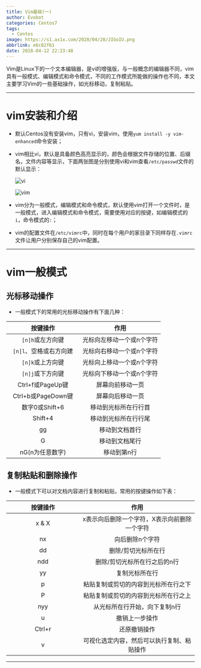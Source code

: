 ```yaml
---
title: Vim基础(一)
author: Evobot
categories: Centos7
tags:
  - Centos
image: https://s1.ax1x.com/2020/04/28/JIGoIU.png
abbrlink: e6c82f61
date: 2018-04-12 22:23:48
---
```




Vim是Linux下的一个文本编辑器，是vi的增强版，与一般概念的编辑器不同，vim具有一般模式、编辑模式和命令模式，不同的工作模式所能做的操作也不同，本文主要学习Vim的一些基础操作，如光标移动，复制粘贴。

<!--more-->

---

# vim安装和介绍

- 默认Centos没有安装vim，只有vi，安装vim，使用`yum install -y vim-enhanced`命令安装；

- vim相比vi，默认是具备颜色高亮显示的，颜色会根据文件存储的位置、后缀名，文件内容等显示，下面两张图是分别使用vi和vim查看`/etc/passwd`文件的默认显示：

  ![vi](https://s1.ax1x.com/2020/04/28/JIGbRJ.png)

  ![vim](https://s1.ax1x.com/2020/04/28/JIJkQA.png)

- vim分为一般模式，编辑模式和命令模式，默认使用vim打开一个文件时，是一般模式，进入编辑模式和命令模式，需要使用对应的按键，如编辑模式的`i`，命令模式的`:`；

- vim的配置文件在`/etc/vimrc`中，同时在每个用户的家目录下同样存在`.vimrc`文件让用户分别保存自己的vim配置。

---


# vim一般模式

## 光标移动操作

- 一般模式下的常用的光标移动操作有下面几种：

<style>
table th:first-of-type {
    width: 180px;
}
table th {
    text-align: center;
}
</style>

| 按键操作              | 作用            |
| :-----------------: | :-------------: |
| `[n]h`或左方向键         | 光标向左移动一个或n个字符 |
| `[n]l`、空格或右方向建 | 光标向右移动一个或n个字符 |
| `[n]k`或上方向键         | 光标向上移动一个或n个字符 |
| `[n]j`或下方向键         | 光标向下移动一个或n个字符 |
| Ctrl+f或PageUp键    | 屏幕向前移动一页      |
| Ctrl+b或PageDown键  | 屏幕向后移动一页      |
| 数字0或Shift+6       | 移动到光标所在行行首    |
| Shift+4           | 移动到光标所在行行尾    |
| gg                | 移动到文档首行       |
| G                 | 移动到文档尾行       |
| nG(n为任意数字)        | 移动到第n行        |


## 复制粘贴和删除操作

- 一般模式下可以对文档内容进行复制和粘贴，常用的按键操作如下表：


| 按键操作   | 作用                      |
| :------: | :-----------------------: |
| x & X  | x表示向后删除一个字符，X表示向前删除一个字符 |
| nx     | 向后删除n个字符                |
| dd     | 删除/剪切光标所在行              |
| ndd    | 删除/剪切光标所在行之后的n行         |
| yy     | 复制光标所在行                 |
| p      | 粘贴复制或剪切的内容到光标所在行之下      |
| P      | 粘贴复制或剪切的内容到光标所在行之上      |
| nyy    | 从光标所在行开始，向下复制n行         |
| u      | 撤销上一步操作                 |
| Ctrl+r | 还原撤销操作                  |
| v      | 可视化选定内容，然后可以执行复制、粘贴操作   |

---

